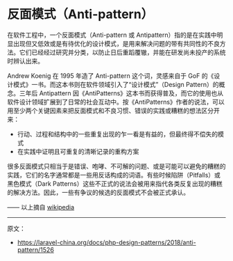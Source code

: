 # 反面模式（Anti-pattern）

在软件工程中，一个反面模式（Anti-pattern 或 Antipattern）指的是在实践中明显出现但又低效或是有待优化的设计模式，是用来解决问题的带有共同性的不良方法。它们已经经过研究并分类，以防止日后重蹈覆辙，并能在研发尚未投产的系统时辨认出来。

Andrew Koenig 在 1995 年造了 Anti-pattern 这个词，灵感来自于 GoF 的《设计模式》一书。而这本书则在软件领域引入了“设计模式”（Design Pattern）的概念。三年后 Antipattern 因《AntiPatterns》这本书而获得普及，而它的使用也从软件设计领域扩展到了日常的社会互动中。按《AntiPatterns》作者的说法，可以用至少两个关键因素来把反面模式和不良习惯、错误的实践或糟糕的想法区分开来：

- 行动、过程和结构中的一些重复出现的乍一看是有益的，但最终得不偿失的模式
- 在实践中证明且可重复的清晰记录的重构方案

很多反面模式只相当于是错误、咆哮、不可解的问题、或是可能可以避免的糟糕的实践，它们的名字通常都是一些用反话构成的词语。有些时候陷阱（Pitfalls）或黑色模式（Dark Patterns）这些不正式的说法会被用来指代各类反复出现的糟糕的解决方法。因此，一些有争议的候选的反面模式不会被正式承认。

—— 以上摘自 [wikipedia](https://zh.wikipedia.org/wiki/%E5%8F%8D%E9%9D%A2%E6%A8%A1%E5%BC%8F)

----

原文：

- https://laravel-china.org/docs/php-design-patterns/2018/anti-pattern/1526